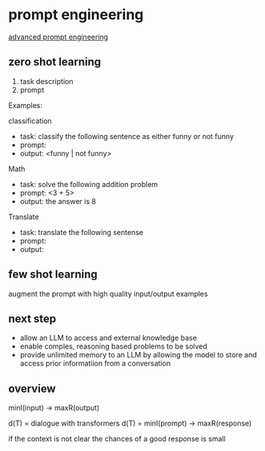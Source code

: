# prompt engineering

[advanced prompt engineering](https://towardsdatascience.com/advanced-prompt-engineering-f07f9e55fe01)

## zero shot learning

1. task description
2. prompt

Examples:

classification
- task: classify the following sentence as either funny or not funny
- prompt: <text>
- output: <funny | not funny>

Math
- task: solve the following addition problem
- prompt: <3 + 5>
- output: the answer is 8

Translate
- task: translate the following sentense
- prompt: <text>
- output: <translated text>

## few shot learning

augment the prompt with high quality input/output examples

## next step

- allow an LLM to access and external knowledge base
- enable comples, reasoning based problems to be solved
- provide unlimited memory to an LLM by allowing the model to store and access prior informatiion from a conversation

## overview

minI(input) -> maxR(output)

d(T) = dialogue with transformers
d(T) = minI(prompt) -> maxR(response)

if the context is not clear the chances of a good response is small